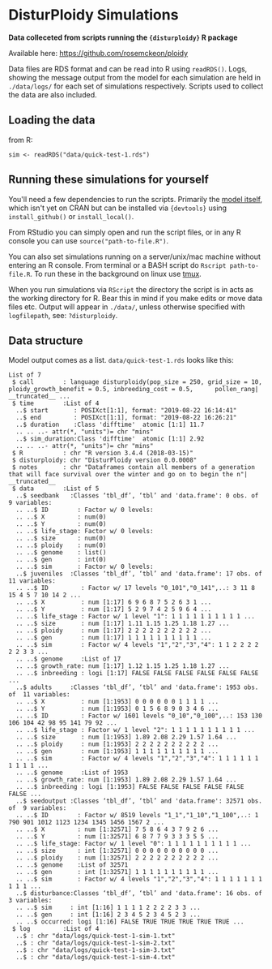 # DisturPloidy Simulations

**Data colleceted from scripts running the `{disturploidy}` R package**

Available here: https://github.com/rosemckeon/ploidy

Data files are RDS format and can be read into R using `readRDS()`. Logs, showing the message output from the model for each simulation are held in `./data/logs/` for each set of simulations respectively. Scripts used to collect the data are also included.

## Loading the data

from R:

```
sim <- readRDS("data/quick-test-1.rds")
```

## Running these simulations for yourself

You'll need a few dependencies to run the scripts. Primarily the [model itself](https://github.com/rosemckeon/ploidy), which isn't yet on CRAN but can be installed via `{devtools}` using `install_github()` or `install_local()`.

From RStudio you can simply open and run the script files, or in any R console you can use `source("path-to-file.R")`.

You can also set simulations running on a server/unix/mac machine without entering an R console. From terminal or a BASH script do `Rscript path-to-file.R`. To run these in the background on linux use [tmux](https://gist.github.com/henrik/1967800).

When you run simulations via `RScript` the directory the script is in acts as the working directory for R. Bear this in mind if you make edits or move data files etc. Output will appear in `./data/`, unless otherwise specified with `logfilepath`, see: `?disturploidy`.

## Data structure

Model output comes as a list. `data/quick-test-1.rds` looks like this:

```
List of 7
 $ call        : language disturploidy(pop_size = 250, grid_size = 10, ploidy_growth_benefit = 0.5, inbreeding_cost = 0.5,      pollen_rang| __truncated__ ...
 $ time        :List of 4
  ..$ start       : POSIXct[1:1], format: "2019-08-22 16:14:41"
  ..$ end         : POSIXct[1:1], format: "2019-08-22 16:26:21"
  ..$ duration    :Class 'difftime'  atomic [1:1] 11.7
  .. .. ..- attr(*, "units")= chr "mins"
  ..$ sim_duration:Class 'difftime'  atomic [1:1] 2.92
  .. .. ..- attr(*, "units")= chr "mins"
 $ R           : chr "R version 3.4.4 (2018-03-15)"
 $ disturploidy: chr "DisturPloidy version 0.0.0008"
 $ notes       : chr "Dataframes contain all members of a generation that will face survival over the winter and go on to begin the n"| __truncated__
 $ data        :List of 5
  ..$ seedbank   :Classes ‘tbl_df’, ‘tbl’ and 'data.frame':	0 obs. of  9 variables:
  .. ..$ ID        : Factor w/ 0 levels: 
  .. ..$ X         : num(0) 
  .. ..$ Y         : num(0) 
  .. ..$ life_stage: Factor w/ 0 levels: 
  .. ..$ size      : num(0) 
  .. ..$ ploidy    : num(0) 
  .. ..$ genome    : list()
  .. ..$ gen       : int(0) 
  .. ..$ sim       : Factor w/ 0 levels: 
  ..$ juveniles  :Classes ‘tbl_df’, ‘tbl’ and 'data.frame':	17 obs. of  11 variables:
  .. ..$ ID         : Factor w/ 17 levels "0_101","0_141",..: 3 11 8 15 4 5 7 10 14 2 ...
  .. ..$ X          : num [1:17] 6 9 6 8 7 5 2 6 3 1 ...
  .. ..$ Y          : num [1:17] 5 2 9 7 4 2 5 9 6 4 ...
  .. ..$ life_stage : Factor w/ 1 level "1": 1 1 1 1 1 1 1 1 1 1 ...
  .. ..$ size       : num [1:17] 1.11 1.15 1.25 1.18 1.27 ...
  .. ..$ ploidy     : num [1:17] 2 2 2 2 2 2 2 2 2 2 ...
  .. ..$ gen        : num [1:17] 1 1 1 1 1 1 1 1 1 1 ...
  .. ..$ sim        : Factor w/ 4 levels "1","2","3","4": 1 1 2 2 2 2 2 2 3 3 ...
  .. ..$ genome     :List of 17
  .. ..$ growth_rate: num [1:17] 1.12 1.15 1.25 1.18 1.27 ...
  .. ..$ inbreeding : logi [1:17] FALSE FALSE FALSE FALSE FALSE FALSE ...
  ..$ adults     :Classes ‘tbl_df’, ‘tbl’ and 'data.frame':	1953 obs. of  11 variables:
  .. ..$ X          : num [1:1953] 0 0 0 0 0 0 1 1 1 1 ...
  .. ..$ Y          : num [1:1953] 0 1 5 6 8 9 0 3 4 6 ...
  .. ..$ ID         : Factor w/ 1601 levels "0_10","0_100",..: 153 130 106 104 42 98 95 141 79 92 ...
  .. ..$ life_stage : Factor w/ 1 level "2": 1 1 1 1 1 1 1 1 1 1 ...
  .. ..$ size       : num [1:1953] 1.89 2.08 2.29 1.57 1.64 ...
  .. ..$ ploidy     : num [1:1953] 2 2 2 2 2 2 2 2 2 2 ...
  .. ..$ gen        : num [1:1953] 1 1 1 1 1 1 1 1 1 1 ...
  .. ..$ sim        : Factor w/ 4 levels "1","2","3","4": 1 1 1 1 1 1 1 1 1 1 ...
  .. ..$ genome     :List of 1953
  .. ..$ growth_rate: num [1:1953] 1.89 2.08 2.29 1.57 1.64 ...
  .. ..$ inbreeding : logi [1:1953] FALSE FALSE FALSE FALSE FALSE FALSE ...
  ..$ seedoutput :Classes ‘tbl_df’, ‘tbl’ and 'data.frame':	32571 obs. of  9 variables:
  .. ..$ ID        : Factor w/ 8519 levels "1_1","1_10","1_100",..: 1 790 901 1012 1123 1234 1345 1456 1567 2 ...
  .. ..$ X         : num [1:32571] 7 5 8 6 4 3 7 9 2 6 ...
  .. ..$ Y         : num [1:32571] 6 8 7 7 9 3 3 3 5 5 ...
  .. ..$ life_stage: Factor w/ 1 level "0": 1 1 1 1 1 1 1 1 1 1 ...
  .. ..$ size      : int [1:32571] 0 0 0 0 0 0 0 0 0 0 ...
  .. ..$ ploidy    : num [1:32571] 2 2 2 2 2 2 2 2 2 2 ...
  .. ..$ genome    :List of 32571
  .. ..$ gen       : int [1:32571] 1 1 1 1 1 1 1 1 1 1 ...
  .. ..$ sim       : Factor w/ 4 levels "1","2","3","4": 1 1 1 1 1 1 1 1 1 1 ...
  ..$ disturbance:Classes ‘tbl_df’, ‘tbl’ and 'data.frame':	16 obs. of  3 variables:
  .. ..$ sim     : int [1:16] 1 1 1 1 2 2 2 2 3 3 ...
  .. ..$ gen     : int [1:16] 2 3 4 5 2 3 4 5 2 3 ...
  .. ..$ occurred: logi [1:16] FALSE TRUE TRUE TRUE TRUE TRUE ...
 $ log         :List of 4
  ..$ : chr "data/logs/quick-test-1-sim-1.txt"
  ..$ : chr "data/logs/quick-test-1-sim-2.txt"
  ..$ : chr "data/logs/quick-test-1-sim-3.txt"
  ..$ : chr "data/logs/quick-test-1-sim-4.txt"
```

